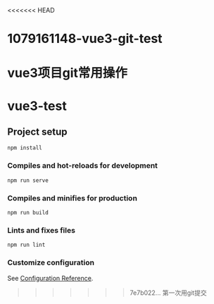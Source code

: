 <<<<<<< HEAD
# 1079161148-vue3-git-test
vue3项目git常用操作
=======
# vue3-test

## Project setup
```
npm install
```

### Compiles and hot-reloads for development
```
npm run serve
```

### Compiles and minifies for production
```
npm run build
```

### Lints and fixes files
```
npm run lint
```

### Customize configuration
See [Configuration Reference](https://cli.vuejs.org/config/).
>>>>>>> 7e7b022... 第一次用git提交
